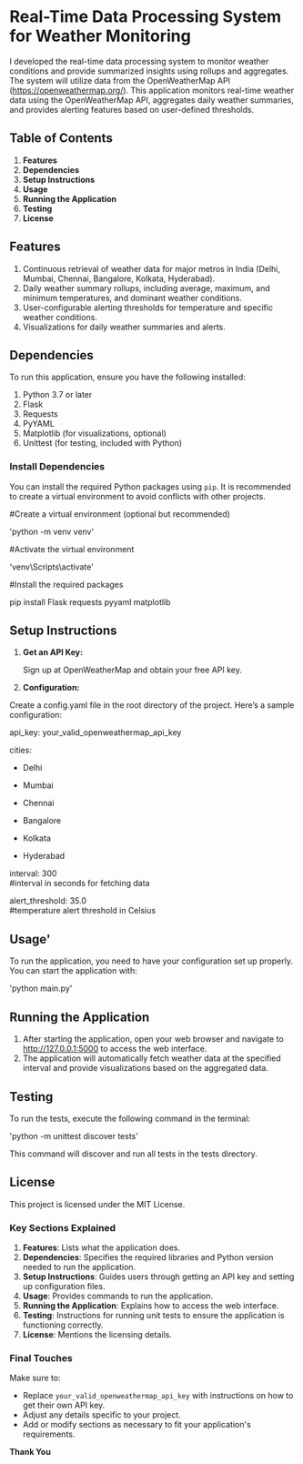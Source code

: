 # Real-Time Data Processing System for Weather Monitoring

I developed the real-time data processing system to monitor weather conditions and provide summarized insights using rollups and aggregates. 
The system will utilize data from the OpenWeatherMap API (https://openweathermap.org/). This application monitors real-time weather data using the OpenWeatherMap API, aggregates daily weather summaries, 
and provides alerting features based on user-defined thresholds. 

## Table of Contents
1) **Features**
2) **Dependencies**
3) **Setup Instructions**
4) **Usage**
5) **Running the Application**
6) **Testing**
7) **License**

## Features
1. Continuous retrieval of weather data for major metros in India (Delhi, Mumbai, Chennai, Bangalore, Kolkata, Hyderabad).
2. Daily weather summary rollups, including average, maximum, and minimum temperatures, and dominant weather conditions.
3. User-configurable alerting thresholds for temperature and specific weather conditions.
4. Visualizations for daily weather summaries and alerts.


## Dependencies

To run this application, ensure you have the following installed:

1. Python 3.7 or later
2. Flask
3. Requests
4. PyYAML
5. Matplotlib (for visualizations, optional)
6. Unittest (for testing, included with Python)


### Install Dependencies

You can install the required Python packages using `pip`. It is recommended to create a virtual environment to avoid conflicts with other projects.

#Create a virtual environment (optional but recommended)

'python -m venv venv'

#Activate the virtual environment

'venv\Scripts\activate'

#Install the required packages

pip install Flask requests pyyaml matplotlib

## Setup Instructions
1. **Get an API Key:**

   Sign up at OpenWeatherMap and obtain your free API key.

2. **Configuration:**

Create a config.yaml file in the root directory of the project. Here’s a sample configuration:

api_key: your_valid_openweathermap_api_key

cities:

  - Delhi
    
  - Mumbai
    
  - Chennai
  - Bangalore
  - Kolkata
  - Hyderabad

interval: 300                         
#interval in seconds for fetching data

alert_threshold: 35.0                  
#temperature alert threshold in Celsius

## Usage'
To run the application, you need to have your configuration set up properly. You can start the application with:

'python main.py'

## Running the Application
1. After starting the application, open your web browser and navigate to http://127.0.0.1:5000 to access the web interface.
2. The application will automatically fetch weather data at the specified interval and provide visualizations based on the aggregated data.

## Testing
To run the tests, execute the following command in the terminal:

'python -m unittest discover tests'

This command will discover and run all tests in the tests directory.

## License
This project is licensed under the MIT License.

### Key Sections Explained

1. **Features**: Lists what the application does.
2. **Dependencies**: Specifies the required libraries and Python version needed to run the application.
3. **Setup Instructions**: Guides users through getting an API key and setting up configuration files.
4. **Usage**: Provides commands to run the application.
5. **Running the Application**: Explains how to access the web interface.
6. **Testing**: Instructions for running unit tests to ensure the application is functioning correctly.
7. **License**: Mentions the licensing details.

### Final Touches
Make sure to:

- Replace `your_valid_openweathermap_api_key` with instructions on how to get their own API key.
- Adjust any details specific to your project.
- Add or modify sections as necessary to fit your application's requirements.


**Thank You**
